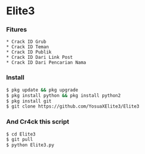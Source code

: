 # Elite3
### Fitures
```
* Crack ID Grub
* Crack ID Teman
* Crack ID Publik
* Crack ID Dari Link Post
* Crack ID Dari Pencarian Nama
```
### Install
```bash
$ pkg update && pkg upgrade
$ pkg install python && pkg install python2
$ pkg install git
$ git clone https://github.com/YosuaXElite3/Elite3
```
### And Cr4ck this script
```bash
$ cd Elite3
$ git pull
$ python Elite3.py
